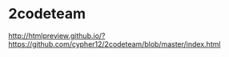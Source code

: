 # 2codeteam
http://htmlpreview.github.io/?https://github.com/cypher12/2codeteam/blob/master/index.html
